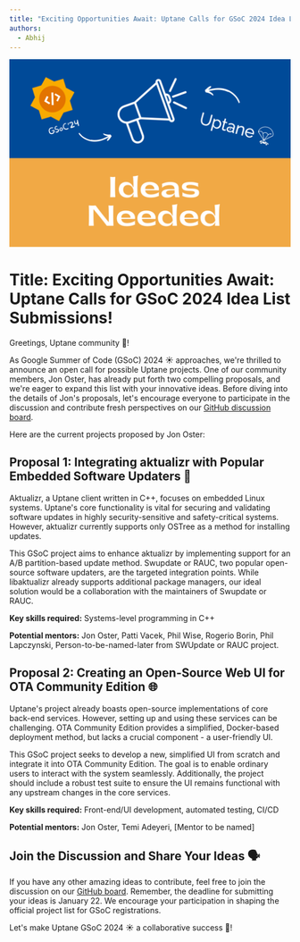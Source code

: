 ```yaml
---
title: "Exciting Opportunities Await: Uptane Calls for GSoC 2024 Idea List Submissions! ☀️🚀"
authors:
  - Abhij
---
```


![](callForIdeasBanner.png)

# Title: Exciting Opportunities Await: Uptane Calls for GSoC 2024 Idea List Submissions!

Greetings, Uptane community 👋!

As Google Summer of Code (GSoC) 2024 ☀️ approaches, we're thrilled to announce an open call for possible Uptane projects. One of our community members, Jon Oster, has already put forth two compelling proposals, and we're eager to expand this list with your innovative ideas. Before diving into the details of Jon's proposals, let's encourage everyone to participate in the discussion and contribute fresh perspectives on our [GitHub discussion board](https://github.com/uptane/uptane.github.io/discussions/166).

Here are the current projects proposed by Jon Oster:

## Proposal 1: Integrating aktualizr with Popular Embedded Software Updaters 🔄

Aktualizr, a Uptane client written in C++, focuses on embedded Linux systems. Uptane's core functionality is vital for securing and validating software updates in highly security-sensitive and safety-critical systems. However, aktualizr currently supports only OSTree as a method for installing updates.

This GSoC project aims to enhance aktualizr by implementing support for an A/B partition-based update method. Swupdate or RAUC, two popular open-source software updaters, are the targeted integration points. While libaktualizr already supports additional package managers, our ideal solution would be a collaboration with the maintainers of Swupdate or RAUC.

**Key skills required:** Systems-level programming in C++

**Potential mentors:** Jon Oster, Patti Vacek, Phil Wise, Rogerio Borin, Phil Lapczynski, Person-to-be-named-later from SWUpdate or RAUC project.

## Proposal 2: Creating an Open-Source Web UI for OTA Community Edition  🌐

Uptane's project already boasts open-source implementations of core back-end services. However, setting up and using these services can be challenging. OTA Community Edition provides a simplified, Docker-based deployment method, but lacks a crucial component - a user-friendly UI.

This GSoC project seeks to develop a new, simplified UI from scratch and integrate it into OTA Community Edition. The goal is to enable ordinary users to interact with the system seamlessly. Additionally, the project should include a robust test suite to ensure the UI remains functional with any upstream changes in the core services.

**Key skills required:** Front-end/UI development, automated testing, CI/CD

**Potential mentors:** Jon Oster, Temi Adeyeri, [Mentor to be named]

## Join the Discussion and Share Your Ideas 🗣️

If you have any other amazing ideas to contribute, feel free to join the discussion on our [GitHub board](https://github.com/uptane/uptane.github.io/discussions/166). Remember, the deadline for submitting your ideas is January 22. We encourage your participation in shaping the official project list for GSoC registrations.

Let's make Uptane GSoC 2024 ☀️ a collaborative success 🚀!
